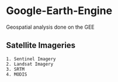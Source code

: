 # Google-Earth-Engine
Geospatial analysis done on the  GEE

## Satellite Imageries
    1. Sentinel Imagery
    2. Landsat Imagery
    3. SRTM
    4. MODIS